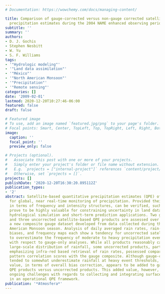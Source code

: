 ```yaml
---
# Documentation: https://wowchemy.com/docs/managing-content/

title: Comparison of gauge-corrected versus non-gauge corrected satellite-based quantitative
  precipitation estimates during the 2004 NAME enhanced observing period
subtitle: ''
summary: ''
authors:
- D. J. Gochis
- Stephen Nesbitt
- W. Yu
- S. F. Williams
tags:
- '"Hydrologic modeling"'
- '"Land data assimilation"'
- '"México"'
- '"North American Monsoon"'
- '"Precipitation"'
- '"Remote sensing"'
categories: []
date: '2009-02-01'
lastmod: 2020-12-20T10:27:46-06:00
featured: false
draft: false

# Featured image
# To use, add an image named `featured.jpg/png` to your page's folder.
# Focal points: Smart, Center, TopLeft, Top, TopRight, Left, Right, BottomLeft, Bottom, BottomRight.
image:
  caption: ''
  focal_point: ''
  preview_only: false

# Projects (optional).
#   Associate this post with one or more of your projects.
#   Simply enter your project's folder or file name without extension.
#   E.g. `projects = ["internal-project"]` references `content/project/deep-learning/index.md`.
#   Otherwise, set `projects = []`.
projects: []
publishDate: '2020-12-20T16:30:20.895112Z'
publication_types:
- '2'
abstract: Satellite-based quantitative precipitation estimates (QPE) offer the potential
  for global, near real-time monitoring of precipitation. Provided their accuracy,
  in terms of frequency and intensity structures, can be verified, such products would
  prove to be highly valuable for constraining uncertainty in land data assimilation,
  hydrological simulation and short-term prediction applications. Two gauge-corrected
  and three uncorrected satellite-based QPE products are assessed over México against
  a new composite gauge dataset developed from data collected during the 2004 North
  American Monsoon season. Analysis of daily averaged rain rates, rain-rate conditional
  biases, and frequency maps each show a tendency for uncorrected satellite QPE products
  to overestimate the frequency of moderate to heavy precipitation events (>25 mm/d)
  with respect to gauge-only analyses. While all products reasonably captured the
  large-scale distribution of rainfall, some uncorrected products, particularly those
  emphasizing infra-red based retrieval of rain rates, possessed comparatively low
  pattern correlation scores with the gauge composite. Although gauge-corrected products
  tended to somewhat underestimate rainfall at heavy event thresholds, significant
  value, in terms of overall bias correction, appears to be added to gauge-corrected
  QPE products versus uncorrected products. This added value, however, highlights
  ongoing challenges with regards to collecting and integrating surface gauge data
  in an operational QPE framework.
publication: '*Atmosfera*'
---
```

